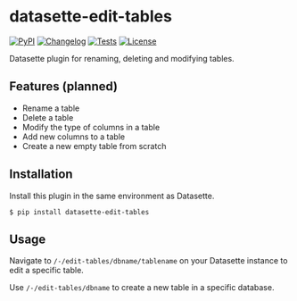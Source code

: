 # datasette-edit-tables

[![PyPI](https://img.shields.io/pypi/v/datasette-edit-tables.svg)](https://pypi.org/project/datasette-edit-tables/)
[![Changelog](https://img.shields.io/github/v/release/simonw/datasette-edit-tables?include_prereleases&label=changelog)](https://github.com/simonw/datasette-edit-tables/releases)
[![Tests](https://github.com/simonw/datasette-edit-tables/workflows/Test/badge.svg)](https://github.com/simonw/datasette-edit-tables/actions?query=workflow%3ATest)
[![License](https://img.shields.io/badge/license-Apache%202.0-blue.svg)](https://github.com/simonw/datasette-edit-tables/blob/master/LICENSE)

Datasette plugin for renaming, deleting and modifying tables.

## Features (planned)

* Rename a table
* Delete a table
* Modify the type of columns in a table
* Add new columns to a table
* Create a new empty table from scratch

## Installation

Install this plugin in the same environment as Datasette.

    $ pip install datasette-edit-tables

## Usage

Navigate to `/-/edit-tables/dbname/tablename` on your Datasette instance to edit a specific table.

Use `/-/edit-tables/dbname` to create a new table in a specific database.
